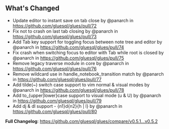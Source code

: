 ## What's Changed
* Update editor to instant save on tab close by @panarch in https://github.com/gluesql/glues/pull/72
* Fix not to crash on last tab closing by @panarch in https://github.com/gluesql/glues/pull/73
* Add Tab key support for toggling focus between note tree and editor by @panarch in https://github.com/gluesql/glues/pull/74
* Fix crash when switching focus to editor with Tab while root is closed by @panarch in https://github.com/gluesql/glues/pull/75
* Remove legacy traverse module in core by @panarch in https://github.com/gluesql/glues/pull/76
* Remove wildcard use in handle_notebook_transition match by @panarch in https://github.com/gluesql/glues/pull/77
* Add tilde(~) switch case support to vim normal & visual modes by @panarch in https://github.com/gluesql/glues/pull/78
* Add to_{upper|lower}case support to visual mode (u & U) by @panarch in https://github.com/gluesql/glues/pull/79
* Add dj & dl support - {n1}d{n2}{h | l} by @panarch in https://github.com/gluesql/glues/pull/80


**Full Changelog**: https://github.com/gluesql/glues/compare/v0.5.1...v0.5.2
